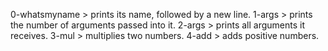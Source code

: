0-whatsmyname > prints its name, followed by a new line.
1-args > prints the number of arguments passed into it.
2-args > prints all arguments it receives.
3-mul > multiplies two numbers.
4-add > adds positive numbers.
